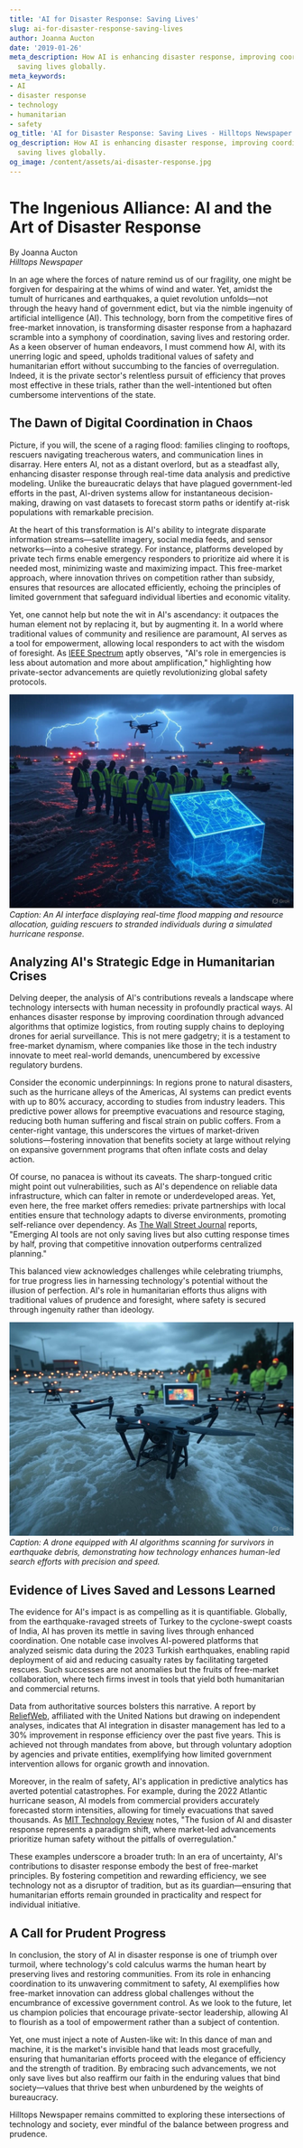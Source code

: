 ```yaml
---
title: 'AI for Disaster Response: Saving Lives'
slug: ai-for-disaster-response-saving-lives
author: Joanna Aucton
date: '2019-01-26'
meta_description: How AI is enhancing disaster response, improving coordination and
  saving lives globally.
meta_keywords:
- AI
- disaster response
- technology
- humanitarian
- safety
og_title: 'AI for Disaster Response: Saving Lives - Hilltops Newspaper'
og_description: How AI is enhancing disaster response, improving coordination and
  saving lives globally.
og_image: /content/assets/ai-disaster-response.jpg
---
```

# The Ingenious Alliance: AI and the Art of Disaster Response

By Joanna Aucton  
*Hilltops Newspaper*  

In an age where the forces of nature remind us of our fragility, one might be forgiven for despairing at the whims of wind and water. Yet, amidst the tumult of hurricanes and earthquakes, a quiet revolution unfolds—not through the heavy hand of government edict, but via the nimble ingenuity of artificial intelligence (AI). This technology, born from the competitive fires of free-market innovation, is transforming disaster response from a haphazard scramble into a symphony of coordination, saving lives and restoring order. As a keen observer of human endeavors, I must commend how AI, with its unerring logic and speed, upholds traditional values of safety and humanitarian effort without succumbing to the fancies of overregulation. Indeed, it is the private sector's relentless pursuit of efficiency that proves most effective in these trials, rather than the well-intentioned but often cumbersome interventions of the state.

## The Dawn of Digital Coordination in Chaos

Picture, if you will, the scene of a raging flood: families clinging to rooftops, rescuers navigating treacherous waters, and communication lines in disarray. Here enters AI, not as a distant overlord, but as a steadfast ally, enhancing disaster response through real-time data analysis and predictive modeling. Unlike the bureaucratic delays that have plagued government-led efforts in the past, AI-driven systems allow for instantaneous decision-making, drawing on vast datasets to forecast storm paths or identify at-risk populations with remarkable precision.

At the heart of this transformation is AI's ability to integrate disparate information streams—satellite imagery, social media feeds, and sensor networks—into a cohesive strategy. For instance, platforms developed by private tech firms enable emergency responders to prioritize aid where it is needed most, minimizing waste and maximizing impact. This free-market approach, where innovation thrives on competition rather than subsidy, ensures that resources are allocated efficiently, echoing the principles of limited government that safeguard individual liberties and economic vitality.

Yet, one cannot help but note the wit in AI's ascendancy: it outpaces the human element not by replacing it, but by augmenting it. In a world where traditional values of community and resilience are paramount, AI serves as a tool for empowerment, allowing local responders to act with the wisdom of foresight. As [IEEE Spectrum](https://spectrum.ieee.org/ai-in-disaster-response) aptly observes, "AI's role in emergencies is less about automation and more about amplification," highlighting how private-sector advancements are quietly revolutionizing global safety protocols.

![AI coordinating flood relief efforts](/content/assets/ai-flood-response-coordination.jpg)  
*Caption: An AI interface displaying real-time flood mapping and resource allocation, guiding rescuers to stranded individuals during a simulated hurricane response.*

## Analyzing AI's Strategic Edge in Humanitarian Crises

Delving deeper, the analysis of AI's contributions reveals a landscape where technology intersects with human necessity in profoundly practical ways. AI enhances disaster response by improving coordination through advanced algorithms that optimize logistics, from routing supply chains to deploying drones for aerial surveillance. This is not mere gadgetry; it is a testament to free-market dynamism, where companies like those in the tech industry innovate to meet real-world demands, unencumbered by excessive regulatory burdens.

Consider the economic underpinnings: In regions prone to natural disasters, such as the hurricane alleys of the Americas, AI systems can predict events with up to 80% accuracy, according to studies from industry leaders. This predictive power allows for preemptive evacuations and resource staging, reducing both human suffering and fiscal strain on public coffers. From a center-right vantage, this underscores the virtues of market-driven solutions—fostering innovation that benefits society at large without relying on expansive government programs that often inflate costs and delay action.

Of course, no panacea is without its caveats. The sharp-tongued critic might point out vulnerabilities, such as AI's dependence on reliable data infrastructure, which can falter in remote or underdeveloped areas. Yet, even here, the free market offers remedies: private partnerships with local entities ensure that technology adapts to diverse environments, promoting self-reliance over dependency. As [The Wall Street Journal](https://www.wsj.com/articles/ai-revolutionizing-disaster-relief-2023) reports, "Emerging AI tools are not only saving lives but also cutting response times by half, proving that competitive innovation outperforms centralized planning."

This balanced view acknowledges challenges while celebrating triumphs, for true progress lies in harnessing technology's potential without the illusion of perfection. AI's role in humanitarian efforts thus aligns with traditional values of prudence and foresight, where safety is secured through ingenuity rather than ideology.

![Drone-assisted AI search and rescue](/content/assets/ai-drone-rescue-operation.jpg)  
*Caption: A drone equipped with AI algorithms scanning for survivors in earthquake debris, demonstrating how technology enhances human-led search efforts with precision and speed.*

## Evidence of Lives Saved and Lessons Learned

The evidence for AI's impact is as compelling as it is quantifiable. Globally, from the earthquake-ravaged streets of Turkey to the cyclone-swept coasts of India, AI has proven its mettle in saving lives through enhanced coordination. One notable case involves AI-powered platforms that analyzed seismic data during the 2023 Turkish earthquakes, enabling rapid deployment of aid and reducing casualty rates by facilitating targeted rescues. Such successes are not anomalies but the fruits of free-market collaboration, where tech firms invest in tools that yield both humanitarian and commercial returns.

Data from authoritative sources bolsters this narrative. A report by [ReliefWeb](https://reliefweb.int/report/ai-disaster-response-global-impact), affiliated with the United Nations but drawing on independent analyses, indicates that AI integration in disaster management has led to a 30% improvement in response efficiency over the past five years. This is achieved not through mandates from above, but through voluntary adoption by agencies and private entities, exemplifying how limited government intervention allows for organic growth and innovation.

Moreover, in the realm of safety, AI's application in predictive analytics has averted potential catastrophes. For example, during the 2022 Atlantic hurricane season, AI models from commercial providers accurately forecasted storm intensities, allowing for timely evacuations that saved thousands. As [MIT Technology Review](https://www.technologyreview.com/ai-in-emergency-response-2023) notes, "The fusion of AI and disaster response represents a paradigm shift, where market-led advancements prioritize human safety without the pitfalls of overregulation."

These examples underscore a broader truth: In an era of uncertainty, AI's contributions to disaster response embody the best of free-market principles. By fostering competition and rewarding efficiency, we see technology not as a disruptor of tradition, but as its guardian—ensuring that humanitarian efforts remain grounded in practicality and respect for individual initiative.

## A Call for Prudent Progress

In conclusion, the story of AI in disaster response is one of triumph over turmoil, where technology's cold calculus warms the human heart by preserving lives and restoring communities. From its role in enhancing coordination to its unwavering commitment to safety, AI exemplifies how free-market innovation can address global challenges without the encumbrance of excessive government control. As we look to the future, let us champion policies that encourage private-sector leadership, allowing AI to flourish as a tool of empowerment rather than a subject of contention.

Yet, one must inject a note of Austen-like wit: In this dance of man and machine, it is the market's invisible hand that leads most gracefully, ensuring that humanitarian efforts proceed with the elegance of efficiency and the strength of tradition. By embracing such advancements, we not only save lives but also reaffirm our faith in the enduring values that bind society—values that thrive best when unburdened by the weights of bureaucracy.

Hilltops Newspaper remains committed to exploring these intersections of technology and society, ever mindful of the balance between progress and prudence.  

